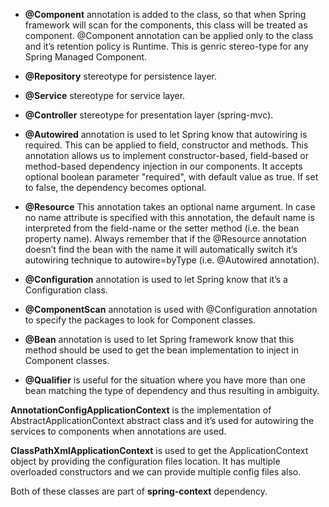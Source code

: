 - **@Component** annotation is added to the class, so that when Spring framework will scan for the components, this class will be treated as component. @Component annotation can be applied only to the class and it’s retention policy is Runtime. This is genric stereo-type for any Spring Managed Component.
 - **@Repository** stereotype for persistence layer.
 - **@Service** stereotype for service layer.
 - **@Controller** stereotype for presentation layer (spring-mvc).
- **@Autowired** annotation is used to let Spring know that autowiring is required. This can be applied to field, constructor and methods. This annotation allows us to implement constructor-based, field-based or method-based dependency injection in our components. It accepts optional boolean parameter "required", with default value as true. If set to false, the dependency becomes optional.
- **@Resource** This annotation takes an optional name argument. In case no name attribute is specified with this annotation, the default name is interpreted from the field-name or the setter method (i.e. the bean property name). Always remember that if the @Resource annotation doesn’t find the bean with the name it will automatically switch it’s autowiring technique to autowire=byType (i.e. @Autowired annotation).
- **@Configuration** annotation is used to let Spring know that it’s a Configuration class.
- **@ComponentScan** annotation is used with @Configuration annotation to specify the packages to look for Component classes.
- **@Bean** annotation is used to let Spring framework know that this method should be used to get the bean implementation to inject in Component classes.

- **@Qualifier** is useful for the situation where you have more than one bean matching the type of dependency and thus resulting in ambiguity.

**AnnotationConfigApplicationContext** is the implementation of AbstractApplicationContext abstract class and it’s used for autowiring the services to components when annotations are used.

**ClassPathXmlApplicationContext** is used to get the ApplicationContext object by providing the configuration files location. It has multiple overloaded constructors and we can provide multiple config files also.

Both of these classes are part of **spring-context** dependency.
